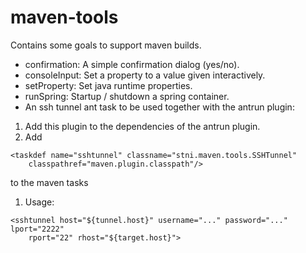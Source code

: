 maven-tools
===========
Contains some goals to support maven builds.

- confirmation: A simple confirmation dialog (yes/no).
- consoleInput: Set a property to a value given interactively.
- setProperty: Set java runtime properties.
- runSpring: Startup / shutdown a spring container.
- An ssh tunnel ant task to be used together with the antrun plugin:

1. Add this plugin to the dependencies of the antrun plugin.
1. Add
```
<taskdef name="sshtunnel" classname="stni.maven.tools.SSHTunnel"
    classpathref="maven.plugin.classpath"/>
```
to the maven tasks
1. Usage:
```
<sshtunnel host="${tunnel.host}" username="..." password="..." lport="2222"
    rport="22" rhost="${target.host}">
```